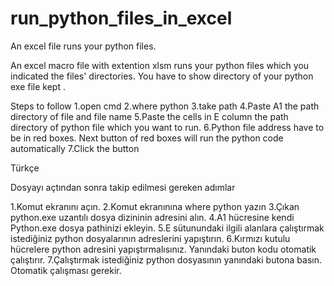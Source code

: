 # run_python_files_in_excel
An excel file runs your python files.

An excel macro file with extention xlsm runs your python files which you indicated the files' directories.
You have to show directory of your python exe file kept .

Steps to follow
1.open cmd
2.where python
3.take path
4.Paste A1 the path directory of file and file name
5.Paste the cells in E column the path directory of  python file which you want to run.
6.Python file address have to be in red boxes. Next button of red boxes will run the python code automatically
7.Click the button

Türkçe

Dosyayı açtından sonra takip edilmesi gereken adımlar

1.Komut ekranını açın.
2.Komut ekranınına where python yazın
3.Çıkan python.exe uzantılı dosya dizininin adresini alın.
4.A1 hücresine kendi Python.exe dosya pathinizi ekleyin.
5.E sütunundaki ilgili alanlara çalıştırmak istediğiniz python dosyalarının adreslerini yapıştırın.
6.Kırmızı kutulu hücrelere python adresini yapıştırmalısınız. Yanındaki buton kodu otomatik çalıştırır.
7.Çalıştırmak istediğiniz python dosyasının yanındaki butona basın. Otomatik çalışması gerekir.




